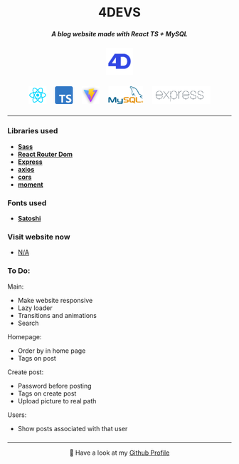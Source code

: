 <h1 align="center">4DEVS</h1>

###

<h5 align="center">A blog website made with React TS + MySQL</h5>

###

<div align="center">
  <img height="60" src="https://raw.githubusercontent.com/diogoagostinho/4devs/main/assets/4devs.png"  />
</div>

###

<div align="center">
  <img src="https://raw.githubusercontent.com/diogoagostinho/4devs/main/assets/react.png" height="40" alt="react logo"  />
  <img width="12" />
  <img src="https://raw.githubusercontent.com/diogoagostinho/4devs/main/assets/typescript.png" height="40" alt="typescript logo"  />
  <img width="12" />
  <img src="https://raw.githubusercontent.com/diogoagostinho/4devs/main/assets/vite.png" height="40" alt="vite logo"  />
  <img width="12" />
  <img src="https://raw.githubusercontent.com/diogoagostinho/4devs/main/assets/mysql.png" height="40" alt="mysql logo"  />
  <img width="12" />
  <img src="https://raw.githubusercontent.com/diogoagostinho/4devs/main/assets/express.png" height="40" alt="express logo"  />
</div>

###

---

<h3 align="left">Libraries used</h3>

- **[Sass](https://www.npmjs.com/package/sass)**
- **[React Router Dom](https://www.npmjs.com/package/react-router-dom)**
- **[Express](https://www.npmjs.com/package/express)**
- **[axios](https://www.npmjs.com/package/axios)**
- **[cors](https://www.npmjs.com/package/cors)**
- **[moment](https://www.npmjs.com/package/moment)**

###

<h3 align="left">Fonts used</h3>

- **[Satoshi](https://www.fontshare.com/fonts/satoshi)**

###

<h3 align="left">Visit website now</h3>

- [N/A](#)

###

<h3 align="left">To Do:</h3>

Main:

- Make website responsive
- Lazy loader
- Transitions and animations
- Search

Homepage:

- Order by in home page
- Tags on post

Create post:

- Password before posting
- Tags on create post
- Upload picture to real path

Users:

- Show posts associated with that user

###

---

<p align="center">🚀 Have a look at my <a href="https://github.com/diogoagostinho">Github Profile</a></p>

###
